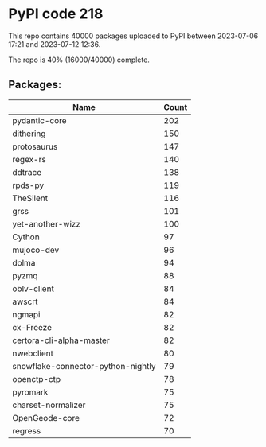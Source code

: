 # PyPI code 218

This repo contains 40000 packages uploaded to PyPI between 
2023-07-06 17:21 and 2023-07-12 12:36.

The repo is 40% (16000/40000) complete.

## Packages:

| Name  | Count |
| ----- | ----- |
| pydantic-core | 202 |
| dithering | 150 |
| protosaurus | 147 |
| regex-rs | 140 |
| ddtrace | 138 |
| rpds-py | 119 |
| TheSilent | 116 |
| grss | 101 |
| yet-another-wizz | 100 |
| Cython | 97 |
| mujoco-dev | 96 |
| dolma | 94 |
| pyzmq | 88 |
| oblv-client | 84 |
| awscrt | 84 |
| ngmapi | 82 |
| cx-Freeze | 82 |
| certora-cli-alpha-master | 82 |
| nwebclient | 80 |
| snowflake-connector-python-nightly | 79 |
| openctp-ctp | 78 |
| pyromark | 75 |
| charset-normalizer | 75 |
| OpenGeode-core | 72 |
| regress | 70 |


